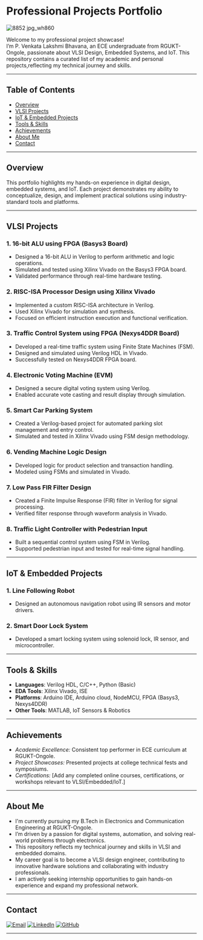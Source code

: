 # Professional Projects Portfolio

![8852 jpg_wh860](https://github.com/user-attachments/assets/b6a5815c-c0e7-41c4-9f67-b0abc68fb3f9)

Welcome to my professional project showcase!  
I’m P. Venkata Lakshmi Bhavana, an ECE undergraduate from RGUKT-Ongole, passionate about VLSI Design, Embedded Systems, and IoT. This repository contains a curated list of my academic and personal projects,reflecting my technical journey and skills.

---

## Table of Contents
- [Overview](#overview)
- [VLSI Projects](#vlsi-projects)
- [IoT & Embedded Projects](#iot--embedded-projects)
- [Tools & Skills](#tools--skills)
- [Achievements](#achievements)
- [About Me](#about-me)
- [Contact](#contact)

---

## Overview

This portfolio highlights my hands-on experience in digital design, embedded systems, and IoT. Each project demonstrates my ability to conceptualize, design, and implement practical solutions using industry-standard tools and platforms.

---

## VLSI Projects

### 1. 16-bit ALU using FPGA (Basys3 Board)
- Designed a 16-bit ALU in Verilog to perform arithmetic and logic operations.
- Simulated and tested using Xilinx Vivado on the Basys3 FPGA board.
- Validated performance through real-time hardware testing.

### 2. RISC-ISA Processor Design using Xilinx Vivado
- Implemented a custom RISC-ISA architecture in Verilog.
- Used Xilinx Vivado for simulation and synthesis.
- Focused on efficient instruction execution and functional verification.

### 3. Traffic Control System using FPGA (Nexys4DDR Board)
- Developed a real-time traffic system using Finite State Machines (FSM).
- Designed and simulated using Verilog HDL in Vivado.
- Successfully tested on Nexys4DDR FPGA board.

### 4. Electronic Voting Machine (EVM)
- Designed a secure digital voting system using Verilog.
- Enabled accurate vote casting and result display through simulation.

### 5. Smart Car Parking System
- Created a Verilog-based project for automated parking slot management and entry control.
- Simulated and tested in Xilinx Vivado using FSM design methodology.

### 6. Vending Machine Logic Design
- Developed logic for product selection and transaction handling.
- Modeled using FSMs and simulated in Vivado.

### 7. Low Pass FIR Filter Design
- Created a Finite Impulse Response (FIR) filter in Verilog for signal processing.
- Verified filter response through waveform analysis in Vivado.

### 8. Traffic Light Controller with Pedestrian Input
- Built a sequential control system using FSM in Verilog.
- Supported pedestrian input and tested for real-time signal handling.

---
## IoT & Embedded Projects

### 1. Line Following Robot
- Designed an autonomous navigation robot using IR sensors and motor drivers.

### 2. Smart Door Lock System
- Developed a smart locking system using solenoid lock, IR sensor, and microcontroller.

---

## Tools & Skills

- **Languages**: Verilog HDL, C/C++, Python (Basic)
- **EDA Tools**: Xilinx Vivado, ISE
- **Platforms**: Arduino IDE, Arduino cloud, NodeMCU, FPGA (Basys3, Nexys4DDR)
- **Other Tools**: MATLAB, IoT Sensors & Robotics

---

## Achievements

- *Academic Excellence:* Consistent top performer in ECE curriculum at RGUKT-Ongole.
- *Project Showcases:* Presented projects at college technical fests and symposiums.
- *Certifications:* [Add any completed online courses, certifications, or workshops relevant to VLSI/Embedded/IoT.]

---

## About Me

- I'm currently pursuing my B.Tech in Electronics and Communication Engineering at RGUKT-Ongole.  
- I’m driven by a passion for digital systems, automation, and solving real-world problems through electronics.  
- This repository reflects my technical journey and skills in VLSI and embedded domains.
- My career goal is to become a VLSI design engineer, contributing to innovative hardware solutions and collaborating with industry professionals.
- I am actively seeking internship opportunities to gain hands-on experience and expand my professional network.

---

## Contact

[![Email](https://img.shields.io/badge/Email-bhavanapuckakayala@gmail.com-blue?logo=gmail&logoColor=white)](mailto:bhavanapuckakayala@gmail.com)
[![LinkedIn](https://img.shields.io/badge/LinkedIn-View_Profile-blue?logo=linkedin)](https://surl.li/cftmdh)
[![GitHub](https://img.shields.io/badge/GitHub-caprizz08-181717?logo=github)](https://github.com/caprizz08)

---
